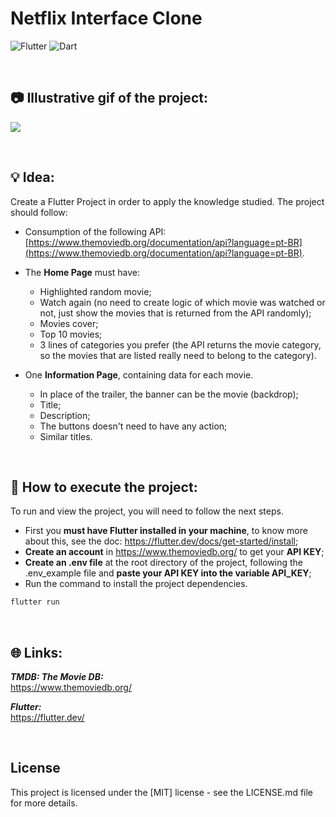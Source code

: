 # Netflix Interface Clone

![Flutter](https://img.shields.io/badge/Flutter-02569B?style=for-the-badge&logo=flutter&logoColor=white)
![Dart](https://img.shields.io/badge/Dart-0175C2?style=for-the-badge&logo=dart&logoColor=white)

<br>

## 📷 Illustrative gif of the project:
![](https://amandacleto.github.io/images-for-projects/public/images/github-readme/project-netflix-clone-1.gif)


<br>

## 💡 Idea:
Create a Flutter Project in order to apply the knowledge studied.
The project should follow:
* Consumption of the following API:
[https://www.themoviedb.org/documentation/api?language=pt-BR](https://www.themoviedb.org/documentation/api?language=pt-BR).
* The **Home Page** must have:
  * Highlighted random movie;
  * Watch again (no need to create logic of which movie was watched or not, just show the movies that is returned from the API randomly);
  * Movies cover;
  * Top 10 movies;
  * 3 lines of categories you prefer (the API returns the movie category, so the movies that are listed really need to belong to the category).

* One **Information Page**, containing data for each movie.
  * In place of the trailer, the banner can be the movie (backdrop);
  * Title;
  * Description;
  * The buttons doesn't need to have any action;
  * Similar titles.

<br>

## 🚀 How to execute the project:
To run and view the project, you will need to follow the next steps.
  * First you **must have Flutter installed in your machine**, to know more about this, see the doc: https://flutter.dev/docs/get-started/install;
  * **Create an account** in https://www.themoviedb.org/ to get your **API KEY**;
  * **Create an .env file** at the root directory of the project, following the .env_example file and **paste your API KEY into the variable API_KEY**;
  * Run the command to install the project dependencies.
   ```sh
   flutter run
   ```



<br>

## 🌐 Links:
***TMDB: The Movie DB:***<br>
[<ins>https://www.themoviedb.org/</ins>](https://www.themoviedb.org/)

***Flutter:***<br>
[<ins>https://flutter.dev/</ins>](https://flutter.dev/)



<br>


## License
This project is licensed under the [MIT] license - see the LICENSE.md file for more details.



